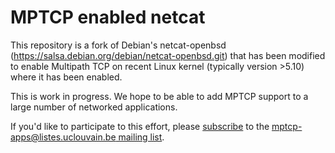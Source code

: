 # MPTCP enabled netcat

This repository is a fork of Debian's netcat-openbsd (https://salsa.debian.org/debian/netcat-openbsd.git) that has been modified to enable Multipath TCP on recent Linux kernel (typically version >5.10) where it has been enabled.

This is work in progress. We hope to be able to add MPTCP support to a large number of networked applications.

If you'd like to participate to this effort, please [subscribe](https://sympa-2.sipr.ucl.ac.be/sympa/subscribe/mptcp-apps?previous_action=info) to the [mptcp-apps@listes.uclouvain.be mailing list](https://sympa-2.sipr.ucl.ac.be/sympa/info/mptcp-apps).


